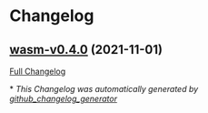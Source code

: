 # Changelog

## [wasm-v0.4.0](https://github.com/eike-hass/identity.rs/tree/wasm-v0.4.0) (2021-11-01)

[Full Changelog](https://github.com/eike-hass/identity.rs/compare/360bf5ce64a7f418249cdeadccb22b9aea7daeb6...wasm-v0.4.0)



\* *This Changelog was automatically generated by [github_changelog_generator](https://github.com/github-changelog-generator/github-changelog-generator)*
